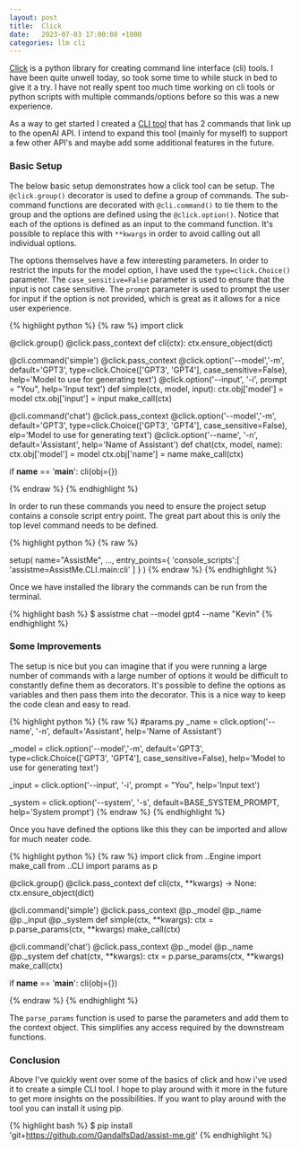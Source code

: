 ```yaml
---
layout: post
title:  Click
date:   2023-07-03 17:00:00 +1000
categories: llm cli 
---
```

[Click][ClickDocs] is a python library for creating command line interface (cli) tools. I have been quite unwell today, so took
some time to while stuck in bed to give it a try.  I have not really spent too much time working on cli tools or python scripts 
with multiple commands/options before so this was a new experience.

As a way to get started I created a [CLI tool][AssistMeRepo] that has 2 commands that link up to the openAI API.
I intend to expand this tool (mainly for myself) to support a few other API's and maybe add some additional features in 
the future.

### Basic Setup

The below basic setup demonstrates how a click tool can be setup.  The `@click.group()` decorator is used to define a group of
commands. The sub-command functions are decorated with `@cli.command()` to tie them to the group and the options are defined
using the `@click.option()`. Notice that each of the options is defined as an input to the command function.  It's possible to 
replace this with `**kwargs` in order to avoid calling out all individual options.

The options themselves have a few interesting parameters. In order to restrict the inputs for the model option, I have
used the `type=click.Choice()` parameter. The `case_sensitive=False` parameter is used to ensure that the input is not case
sensitive.  The `prompt` parameter is used to prompt the user for input if the option is not provided, which is great as 
it allows for a nice user experience. 


{% highlight python %}
{% raw %}
import click

@click.group()
@click.pass_context
def cli(ctx):
    ctx.ensure_object(dict)

@cli.command('simple')
@click.pass_context
@click.option('--model','-m', default='GPT3',
            type=click.Choice(['GPT3', 'GPT4'], case_sensitive=False),
            help='Model to use for generating text')
@click.option('--input', '-i',
            prompt = "You", 
            help='Input text')
def simple(ctx, model, input):
    ctx.obj['model'] = model
    ctx.obj['input'] = input
    make_call(ctx)

@cli.command('chat')
@click.pass_context
@click.option('--model','-m', default='GPT3',
            type=click.Choice(['GPT3', 'GPT4'], case_sensitive=False),
            elp='Model to use for generating text')
@click.option('--name', '-n', 
            default='Assistant', 
            help='Name of Assistant')
def chat(ctx, model, name):
    ctx.obj['model'] = model
    ctx.obj['name'] = name
    make_call(ctx)

if __name__ == '__main__':
    cli(obj={})

{% endraw %}
{% endhighlight %}


In order to run these commands you need to ensure the project setup contains a console script entry point.
The great part about this is only the top level command needs to be defined. 

{% highlight python %}
{% raw %}

setup(
    name="AssistMe",
    ...,
    entry_points={
        'console_scripts':[
            'assistme=AssistMe.CLI.main:cli'
        ]
    }
)
{% endraw %}
{% endhighlight %}

Once we have installed the library the commands can be run from the terminal.

{% highlight bash %}
$ assistme chat --model gpt4 --name "Kevin"
{% endhighlight %}

### Some Improvements

The setup is nice but you can imagine that if you were running a large number of commands with a large number of options
it would be difficult to constantly define them as decorators. It's possible to define the options as variables and then 
pass them into the decorator.  This is a nice way to keep the code clean and easy to read.

{% highlight python %}
{% raw %}
#params.py
_name = click.option('--name', '-n', 
                        default='Assistant', 
                        help='Name of Assistant')

_model = click.option('--model','-m', 
                        default='GPT3',
                        type=click.Choice(['GPT3', 'GPT4'], case_sensitive=False),
                        help='Model to use for generating text')

_input = click.option('--input', '-i',
                        prompt = "You", 
                        help='Input text')

_system = click.option('--system', '-s',
                        default=BASE_SYSTEM_PROMPT,
                        help='System prompt')
{% endraw %}
{% endhighlight %}

Once you have defined the options like this they can be imported and allow for much neater code.

{% highlight python %}
{% raw %}
import click
from ..Engine import make_call
from ..CLI import params as p

@click.group()
@click.pass_context
def cli(ctx, **kwargs) -> None:
    ctx.ensure_object(dict)

@cli.command('simple')
@click.pass_context
@p._model
@p._name
@p._input
@p._system
def simple(ctx, **kwargs):
    ctx = p.parse_params(ctx, **kwargs)
    make_call(ctx)

@cli.command('chat')
@click.pass_context
@p._model
@p._name
@p._system
def chat(ctx, **kwargs):
    ctx = p.parse_params(ctx, **kwargs)
    make_call(ctx)

if __name__ == '__main__':
    cli(obj={})

{% endraw %}
{% endhighlight %}

The `parse_params` function is used to parse the parameters and add them to the context object. This simplifies any
access required by the downstream functions.

### Conclusion
Above I've quickly went over some of the basics of click and how i've used it to create a simple CLI tool.
I hope to play around with it more in the future to get more insights on the possibilities.
If you want to play around with the tool you can install it using pip.

{% highlight bash %}
$ pip install 'git+https://github.com/GandalfsDad/assist-me.git'
{% endhighlight %}

[ClickDocs]: https://click.palletsprojects.com/en/8.1.x/
[AssistMeRepo]: https://github.com/GandalfsDad/assist-me